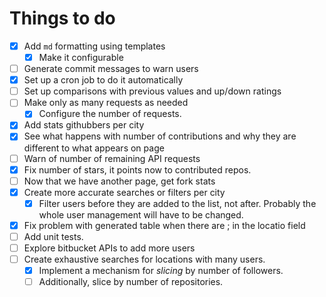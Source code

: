 # Things to do

* [x] Add `md` formatting using templates
  * [x] Make it configurable
* [ ] Generate commit messages to warn users
* [x] Set up a cron job to do it automatically
* [ ] Set up comparisons with previous values and up/down ratings
* [ ] Make only as many requests as needed
  * [x] Configure the number of requests.
* [x] Add stats githubbers per city
* [x] See what happens with number of contributions and why they are different to what appears on page
* [ ] Warn of number of remaining API requests
* [x] Fix number of stars, it points now to contributed repos.
* [ ] Now that we have another page, get fork stats
* [x] Create more accurate searches or filters per city
  * [x] Filter users before they are added to the list, not after. Probably the whole user management will have to be changed.
* [x] Fix problem with generated table when there are ; in the locatio field
* [ ] Add unit tests.
* [ ] Explore bitbucket APIs to add more users
* [ ] Create exhaustive searches for locations with many users.
  * [x] Implement a mechanism for *slicing* by number of followers.
  * [ ] Additionally, slice by number of repositories.
